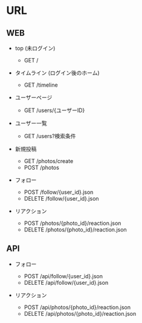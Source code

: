 # URL

## WEB

- top (未ログイン)
    - GET /

- タイムライン (ログイン後のホーム)
    - GET /timeline

- ユーザーページ
    - GET /users/{ユーザーID}

- ユーザー一覧
    - GET /users?検索条件

- 新規投稿
    - GET /photos/create
    - POST /photos

- フォロー
    - POST /follow/{user_id}.json
    - DELETE /follow/{user_id}.json

- リアクション
    - POST /photos/{photo_id}/reaction.json
    - DELETE /photos/{photo_id}/reaction.json


## API

- フォロー
    - POST /api/follow/{user_id}.json
    - DELETE /api/follow/{user_id}.json

- リアクション
    - POST /api/photos/{photo_id}/reaction.json
    - DELETE /api/photos/{photo_id}/reaction.json

